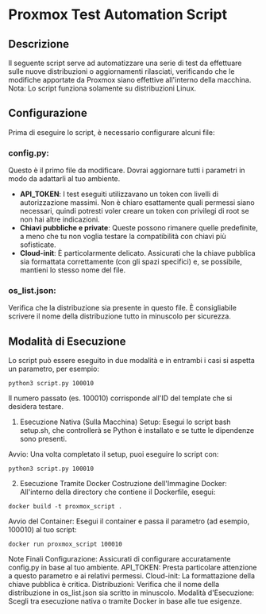 # Proxmox Test Automation Script

## Descrizione
Il seguente script serve ad automatizzare una serie di test da effettuare sulle nuove distribuzioni o aggiornamenti rilasciati, verificando che le modifiche apportate da Proxmox siano effettive all'interno della macchina. Nota: Lo script funziona solamente su distribuzioni Linux.

## Configurazione
Prima di eseguire lo script, è necessario configurare alcuni file:

### config.py:
Questo è il primo file da modificare. Dovrai aggiornare tutti i parametri in modo da adattarli al tuo ambiente.

- **API_TOKEN**: I test eseguiti utilizzavano un token con livelli di autorizzazione massimi. Non è chiaro esattamente quali permessi siano necessari, quindi potresti voler creare un token con privilegi di root se non hai altre indicazioni.
- **Chiavi pubbliche e private**: Queste possono rimanere quelle predefinite, a meno che tu non voglia testare la compatibilità con chiavi più sofisticate.
- **Cloud-init**: È particolarmente delicato. Assicurati che la chiave pubblica sia formattata correttamente (con gli spazi specifici) e, se possibile, mantieni lo stesso nome del file.

### os_list.json:
Verifica che la distribuzione sia presente in questo file. È consigliabile scrivere il nome della distribuzione tutto in minuscolo per sicurezza.

## Modalità di Esecuzione
Lo script può essere eseguito in due modalità e in entrambi i casi si aspetta un parametro, per esempio:

```
python3 script.py 100010
```
Il numero passato (es. 100010) corrisponde all'ID del template che si desidera testare.

1. Esecuzione Nativa (Sulla Macchina)
Setup:
Esegui lo script bash setup.sh, che controllerà se Python è installato e se tutte le dipendenze sono presenti.

Avvio:
Una volta completato il setup, puoi eseguire lo script con:
```
python3 script.py 100010
```
2. Esecuzione Tramite Docker
Costruzione dell'Immagine Docker:
All'interno della directory che contiene il Dockerfile, esegui:
```
docker build -t proxmox_script .
```
Avvio del Container:
Esegui il container e passa il parametro (ad esempio, 100010) al tuo script:
```
docker run proxmox_script 100010
```
Note Finali
Configurazione: Assicurati di configurare accuratamente config.py in base al tuo ambiente.
API_TOKEN: Presta particolare attenzione a questo parametro e ai relativi permessi.
Cloud-init: La formattazione della chiave pubblica è critica.
Distribuzioni: Verifica che il nome della distribuzione in os_list.json sia scritto in minuscolo.
Modalità d'Esecuzione: Scegli tra esecuzione nativa o tramite Docker in base alle tue esigenze.
